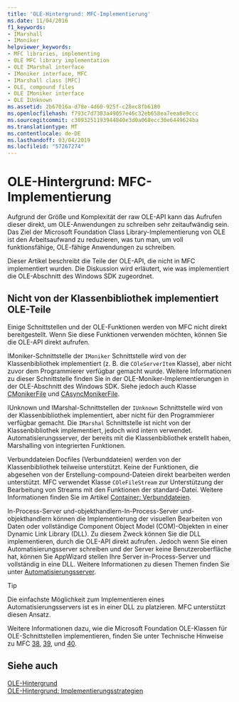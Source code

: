 ```yaml
---
title: 'OLE-Hintergrund: MFC-Implementierung'
ms.date: 11/04/2016
f1_keywords:
- IMarshall
- IMoniker
helpviewer_keywords:
- MFC libraries, implementing
- OLE MFC library implementation
- OLE IMarshal interface
- IMoniker interface, MFC
- IMarshall class [MFC]
- OLE, compound files
- OLE IMoniker interface
- OLE IUnknown
ms.assetid: 2b67016a-d78e-4d60-925f-c28ec8fb6180
ms.openlocfilehash: f793c7d7303a49057e46c32eb658ea7eea8e9ccc
ms.sourcegitcommit: c3093251193944840e3d0a068ecc30e6449624ba
ms.translationtype: MT
ms.contentlocale: de-DE
ms.lasthandoff: 03/04/2019
ms.locfileid: "57267274"
---
```

# <a name="ole-background-mfc-implementation"></a>OLE-Hintergrund: MFC-Implementierung

Aufgrund der Größe und Komplexität der raw OLE-API kann das Aufrufen dieser direkt, um OLE-Anwendungen zu schreiben sehr zeitaufwändig sein. Das Ziel der Microsoft Foundation Class Library-Implementierung von OLE ist den Arbeitsaufwand zu reduzieren, was tun man, um voll funktionsfähige, OLE-fähige Anwendungen zu schreiben.

Dieser Artikel beschreibt die Teile der OLE-API, die nicht in MFC implementiert wurden. Die Diskussion wird erläutert, wie was implementiert die OLE-Abschnitt des Windows SDK zugeordnet.

##  <a name="_core_portions_of_ole_not_implemented_by_the_class_library"></a> Nicht von der Klassenbibliothek implementiert OLE-Teile

Einige Schnittstellen und der OLE-Funktionen werden von MFC nicht direkt bereitgestellt. Wenn Sie diese Funktionen verwenden möchten, können Sie die OLE-API direkt aufrufen.

IMoniker-Schnittstelle der `IMoniker` Schnittstelle wird von der Klassenbibliothek implementiert (z. B. die `COleServerItem` Klasse), aber nicht zuvor dem Programmierer verfügbar gemacht wurde. Weitere Informationen zu dieser Schnittstelle finden Sie in der OLE-Moniker-Implementierungen in der OLE-Abschnitt des Windows SDK. Siehe jedoch auch Klasse [CMonikerFile](../mfc/reference/cmonikerfile-class.md) und [CAsyncMonikerFile](../mfc/reference/casyncmonikerfile-class.md).

IUnknown und IMarshal-Schnittstellen der `IUnknown` Schnittstelle wird von der Klassenbibliothek implementiert, aber nicht für den Programmierer verfügbar gemacht. Die `IMarshal` Schnittstelle ist nicht von der Klassenbibliothek implementiert, jedoch wird intern verwendet. Automatisierungsserver, der bereits mit die Klassenbibliothek erstellt haben, Marshalling von integrierten Funktionen.

Verbunddateien Docfiles (Verbunddateien) werden von der Klassenbibliothek teilweise unterstützt. Keine der Funktionen, die abgesehen von der Erstellung-compound-Dateien direkt bearbeiten werden unterstützt. MFC verwendet Klasse `COleFileStream` zur Unterstützung der Bearbeitung von Streams mit den Funktionen der standard-Datei. Weitere Informationen finden Sie im Artikel [Container: Verbunddateien](../mfc/containers-compound-files.md).

In-Process-Server und-objekthandlern-In-Process-Server und-objekthandlern können die Implementierung der visuellen Bearbeiten von Daten oder vollständige Component Object Model (COM)-Objekten in einer Dynamic Link Library (DLL). Zu diesem Zweck können Sie die DLL implementieren, durch die OLE-API direkt aufrufen. Jedoch wenn Sie einen Automatisierungsserver schreiben und der Server keine Benutzeroberfläche hat, können Sie AppWizard stellen Ihre Server in-Process-Server und vollständig in eine DLL. Weitere Informationen zu diesen Themen finden Sie unter [Automatisierungsserver](../mfc/automation-servers.md).

> [!TIP]
>  Die einfachste Möglichkeit zum Implementieren eines Automatisierungsservers ist es in einer DLL zu platzieren. MFC unterstützt diesen Ansatz.

Weitere Informationen dazu, wie die Microsoft Foundation OLE-Klassen für OLE-Schnittstellen implementieren, finden Sie unter Technische Hinweise zu MFC [38](../mfc/tn038-mfc-ole-iunknown-implementation.md), [39](../mfc/tn039-mfc-ole-automation-implementation.md), und [40](../mfc/tn040-mfc-ole-in-place-resizing-and-zooming.md).

## <a name="see-also"></a>Siehe auch

[OLE-Hintergrund](../mfc/ole-background.md)<br/>
[OLE-Hintergrund: Implementierungsstrategien](../mfc/ole-background-implementation-strategies.md)
